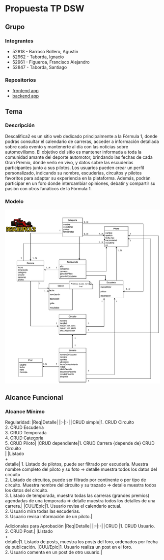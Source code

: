 # Propuesta TP DSW

## Grupo

### Integrantes

- 52818 - Barroso Bollero, Agustín
- 52962 - Taborda, Ignacio
- 52961 - Figueroa, Francisco Alejandro
- 52847 - Taborda, Santiago

### Repositorios

- [frontend app](https://github.com/GupCus/Descalifica2-front)
- [backend app](https://github.com/GupCus/Descalifica2-back)

## Tema

### Descripción

Descalifica2 es un sitio web dedicado principalmente a la Fórmula 1, donde podrás consultar el calendario de carreras, acceder a información detallada sobre cada evento y mantenerte al día con las noticias sobre automovilismo. El objetivo del sitio es mantener informada a toda la comunidad amante del deporte automotor, brindando las fechas de cada Gran Premio, dónde verlo en vivo, y datos sobre las escuderías participantes junto a sus pilotos. Los usuarios pueden crear un perfil personalizado, indicando su nombre, escuderías, circuitos y pilotos favoritos para adaptar su experiencia en la plataforma. Además, podrán participar en un foro donde intercambiar opiniones, debatir y compartir su pasión con otros fanáticos de la Fórmula 1.

### Modelo

![Imagen del modelo](https://github.com/GupCus/tp/blob/main/MD%20Descalifica2.drawio.png?raw=true)

## Alcance Funcional

### Alcance Mínimo

Regularidad:
|Req|Detalle|
|:-|:-|
|CRUD simple|1. CRUD Circuito<br>2. CRUD Escudería<br>3. CRUD Temporada<br>4. CRUD Categoría<br>5. CRUD Piloto|
|CRUD dependiente|1. CRUD Carrera {depende de} CRUD Circuito<br>|
|Listado<br>+<br>detalle| 1. Listado de pilotos, puede ser filtrado por escudería. Muestra nombre completo del piloto y su foto => detalle muestra todos los datos del circuito <br> 2. Listado de circuitos, puede ser filtrado por continente o por tipo de circuito. Muestra nombre del circuito y su trazado => detalle muestra todos los datos del circuito.<br>3. Listado de temporada, muestra todas las carreras (grandes premios) agendadas de una temporada ⇒ detalle muestra todos los detalles de una carrera.|
|CUU/Epic|1. Usuario revisa el calendario actual.<br>2. Usuario mira todas las escuderías.<br>3. Usuario revisa información de un piloto.|

Adicionales para Aprobación
|Req|Detalle|
|:-|:-|
|CRUD |1. CRUD Usuario.<br>2. CRUD Post.|
|Listado<br>+<br>detalle|1. Listado de posts, muestra los posts del foro, ordenados por fecha de publicación.
|CUU/Epic|1. Usuario realiza un post en el foro.<br>2. Usuario comenta en un post de otro usuario.|
